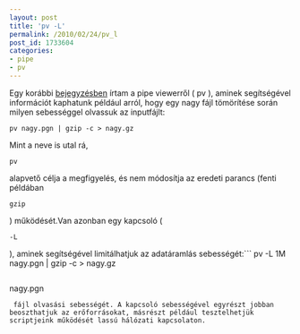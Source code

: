```yaml
---
layout: post
title: 'pv -L'
permalink: /2010/02/24/pv_l
post_id: 1733604
categories: 
- pipe
- pv
---
```


Egy korábbi 
[bejegyzésben](http://commandline.blog.hu/2010/02/18/pipe_viewer) írtam a pipe viewerről ( pv ), aminek segítségével információt kaphatunk például arról, hogy egy nagy fájl tömörítése során milyen sebességgel olvassuk az inputfájlt: 
```
pv nagy.pgn | gzip -c > nagy.gz
``` 
Mint a neve is utal rá, 
```
pv
```
 alapvető célja a megfigyelés, és nem módosítja az eredeti parancs (fenti példában 
```
gzip
```
) működését.Van azonban egy kapcsoló ( 
```
-L
```
 ), aminek segítségével limitálhatjuk az adatáramlás sebességét:```
pv -L 1M nagy.pgn | gzip -c > nagy.gz
```A példában 1 MB/s-ban korlátoztuk a 
```
nagy.pgn
```
 fájl olvasási sebességét. A kapcsoló sebességével egyrészt jobban beoszthatjuk az erőforrásokat, másrészt például tesztelhetjük scriptjeink működését lassú hálózati kapcsolaton.